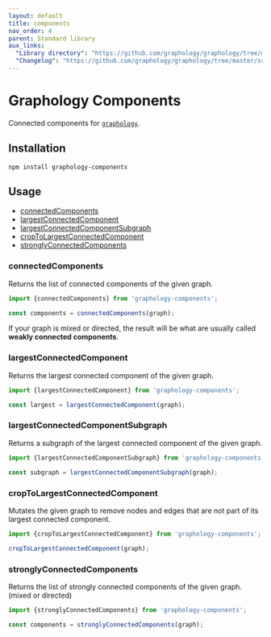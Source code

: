 ```yaml
---
layout: default
title: components
nav_order: 4
parent: Standard library
aux_links:
  "Library directory": "https://github.com/graphology/graphology/tree/master/src/components"
  "Changelog": "https://github.com/graphology/graphology/tree/master/src/components/CHANGELOG.md"
---
```


# Graphology Components

Connected components for [`graphology`](..).

## Installation

```
npm install graphology-components
```

## Usage

- [connectedComponents](#connectedcomponents)
- [largestConnectedComponent](#largestconnectedcomponent)
- [largestConnectedComponentSubgraph](#largestconnectedcomponentsubgraph)
- [cropToLargestConnectedComponent](#cropToLargestConnectedComponent)
- [stronglyConnectedComponents](#stronglyconnectedcomponents)

### connectedComponents

Returns the list of connected components of the given graph.

```js
import {connectedComponents} from 'graphology-components';

const components = connectedComponents(graph);
```

If your graph is mixed or directed, the result will be what are usually called **weakly connected components**.

### largestConnectedComponent

Returns the largest connected component of the given graph.

```js
import {largestConnectedComponent} from 'graphology-components';

const largest = largestConnectedComponent(graph);
```

### largestConnectedComponentSubgraph

Returns a subgraph of the largest connected component of the given graph.

```js
import {largestConnectedComponentSubgraph} from 'graphology-components';

const subgraph = largestConnectedComponentSubgraph(graph);
```

### cropToLargestConnectedComponent

Mutates the given graph to remove nodes and edges that are not part of its largest connected component.

```js
import {cropToLargestConnectedComponent} from 'graphology-components';

cropToLargestConnectedComponent(graph);
```

### stronglyConnectedComponents

Returns the list of strongly connected components of the given graph. (mixed or directed)

```js
import {stronglyConnectedComponents} from 'graphology-components';

const components = stronglyConnectedComponents(graph);
```

